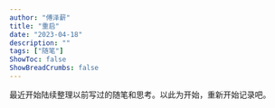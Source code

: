 ```yaml
---
author: "傅泽薪"
title: "重启"
date: "2023-04-18"
description: ""
tags: ["随笔"]
ShowToc: false
ShowBreadCrumbs: false
---
```


最近开始陆续整理以前写过的随笔和思考。以此为开始，重新开始记录吧。

<!--more-->
